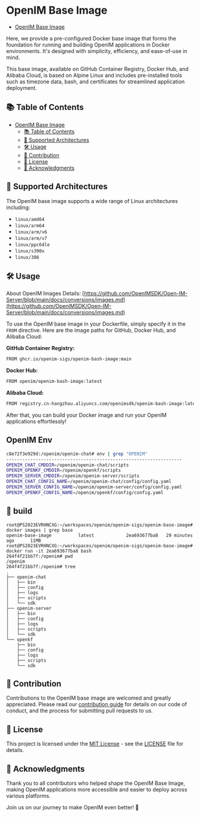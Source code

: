 # OpenIM Base Image

+ [OpenIM Base Image](https://github.com/openim-sigs/openim-base-image/actions)

Here, we provide a pre-configured Docker base image that forms the foundation for running and building OpenIM applications in Docker environments. It's designed with simplicity, efficiency, and ease-of-use in mind.

This base image, available on GitHub Container Registry, Docker Hub, and Alibaba Cloud, is based on Alpine Linux and includes pre-installed tools such as timezone data, bash, and certificates for streamlined application deployment.

## 📚 Table of Contents

- [OpenIM Base Image](#openim-base-image)
  - [📚 Table of Contents](#-table-of-contents)
  - [🔭 Supported Architectures](#-supported-architectures)
  - [🛠 Usage](#-usage)
  - [🤝 Contribution](#-contribution)
  - [📄 License](#-license)
  - [🌟 Acknowledgments](#-acknowledgments)


## 🔭 Supported Architectures

The OpenIM base image supports a wide range of Linux architectures including:

- `linux/amd64`
- `linux/arm64`
- `linux/arm/v6`
- `linux/arm/v7`
- `linux/ppc64le`
- `linux/s390x`
- `linux/386`

## 🛠 Usage

About OpenIM Images Details: [https://github.com/OpenIMSDK/Open-IM-Server/blob/main/docs/conversions/images.md](https://github.com/OpenIMSDK/Open-IM-Server/blob/main/docs/conversions/images.md)

To use the OpenIM base image in your Dockerfile, simply specify it in the `FROM` directive. Here are the image paths for GitHub, Docker Hub, and Alibaba Cloud:

**GitHub Container Registry:**

```bash
FROM ghcr.io/openim-sigs/openim-bash-image:main
```

**Docker Hub:**

```bash
FROM openim/openim-bash-image:latest
```

**Alibaba Cloud:**

```bash
FROM registry.cn-hangzhou.aliyuncs.com/openimsdk/openim-bash-image:latest
```

After that, you can build your Docker image and run your OpenIM applications effortlessly!

## OpenIM Env

```bash
c8e72f3e929d:/openim/openim-chat# env | grep "OPENIM"
------------------------------------------------------------------
OPENIM_CHAT_CMDDIR=/openim/openim-chat/scripts
OPENIM_OPENKF_CMDDIR=/openim/openkf/scripts
OPENIM_SERVER_CMDDIR=/openim/openim-server/scripts
OPENIM_CHAT_CONFIG_NAME=/openim/openim-chat/config/config.yaml
OPENIM_SERVER_CONFIG_NAME=/openim/openim-server/config/config.yaml
OPENIM_OPENKF_CONFIG_NAME=/openim/openkf/config/config.yaml
```

## 🎯 build
```
root@PS2023EVRHNCXG:~/workspaces/openim/openim-sigs/openim-base-image# docker images | grep base
openim-base-image          latest            2ea693677ba8   29 minutes ago      11MB
root@PS2023EVRHNCXG:~/workspaces/openim/openim-sigs/openim-base-image# docker run -it 2ea693677ba8 bash
264f4f21bb7f:/openim# pwd
/openim
264f4f21bb7f:/openim# tree
.
├── openim-chat
│   ├── bin
│   ├── config
│   ├── logs
│   ├── scripts
│   └── sdk
├── openim-server
│   ├── bin
│   ├── config
│   ├── logs
│   ├── scripts
│   └── sdk
└── openkf
    ├── bin
    ├── config
    ├── logs
    ├── scripts
    └── sdk
```

## 🤝 Contribution

Contributions to the OpenIM base image are welcomed and greatly appreciated. Please read our [contribution guide](./CONTRIBUTING.md) for details on our code of conduct, and the process for submitting pull requests to us.

## 📄 License

This project is licensed under the [MIT License](./LICENSE) - see the [LICENSE](./LICENSE) file for details.

## 🌟 Acknowledgments

Thank you to all contributors who helped shape the OpenIM Base Image, making OpenIM applications more accessible and easier to deploy across various platforms.

Join us on our journey to make OpenIM even better! 🚀
